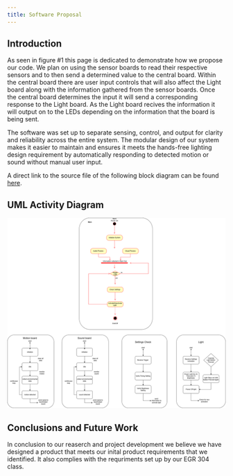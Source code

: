 ```yaml
---
title: Software Proposal
---
```


## Introduction

As seen in figure #1 this page is dedicated to demonstrate how we propose our code. We plan on using the sensor boards to read their respective sensors and to then send a determined value to the central board. Within the central board there are user input controls that will also affect the Light board along with the information gathered from the sensor boards. Once the central board determines the input it will send a corresponding response to the Light board. As the Light board recives the information it will output on to the LEDs depending on the information that the board is being sent. 

The software was set up to separate sensing, control, and output for clarity and reliability across the entire system. The modular design of our system makes it easier to maintain and ensures it meets the hands-free lighting design requirement by automatically responding to detected motion or sound without manual user input.

A direct link to the source file of the following block diagram can be found [here](https://github.com/egr304-team-205-2025-f/EGR304-2025-F-205.github.io/blob/80051e7d7b8a3bdb384991240b666fca9112bbe5/docs/image/Software%20Proposal.drawio).


## UML Activity Diagram

![Figure #1](https://github.com/egr304-team-205-2025-f/EGR304-2025-F-205.github.io/blob/main/docs/image/Software%20Proposal.drawio.png?raw=true)


## Conclusions and Future Work

In conclusion to our reaserch and project development we believe we have designed a product that meets our inital product requirements that we identified. It also complies with the requriments set up by our EGR 304 class. 


